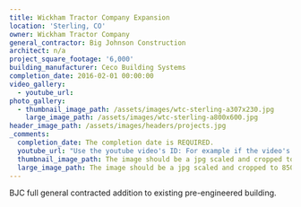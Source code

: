 ```yaml
---
title: Wickham Tractor Company Expansion
location: 'Sterling, CO'
owner: Wickham Tractor Company
general_contractor: Big Johnson Construction
architect: n/a
project_square_footage: '6,000'
building_manufacturer: Ceco Building Systems
completion_date: 2016-02-01 00:00:00
video_gallery:
  - youtube_url:
photo_gallery:
  - thumbnail_image_path: /assets/images/wtc-sterling-a307x230.jpg
    large_image_path: /assets/images/wtc-sterling-a800x600.jpg
header_image_path: /assets/images/headers/projects.jpg
_comments:
  completion_date: The completion date is REQUIRED.
  youtube_url: "Use the youtube video's ID: For example if the video's URL is https://www.youtube.com/watch?v=p1H0gAVpsD4 the ID is 'p1H0gAVpsD4'."
  thumbnail_image_path: The image should be a jpg scaled and cropped to 320px wide by 230px tall.
  large_image_path: The image should be a jpg scaled and cropped to 850px wide by 600px tall.
---
```



BJC full general contracted addition to existing pre-engineered building.